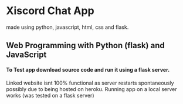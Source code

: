 # Xiscord Chat App
made using python, javascript, html, css and flask.
## Web Programming with Python (flask) and JavaScript 

#### To Test app download source code and run it using a flask server.

Linked website isnt 100% functional as server restarts spontaneously possibly due to being hosted on heroku. Running app on a local server works (was tested on a flask server)
